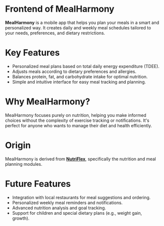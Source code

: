 # Frontend of MealHarmony
**MealHarmony** is a mobile app that helps you plan your meals in a smart and personalized way. It creates daily and weekly meal schedules tailored to your needs, preferences, and dietary restrictions.

# Key Features
* Personalized meal plans based on total daily energy expenditure (TDEE).
* Adjusts meals according to dietary preferences and allergies.
* Balances protein, fat, and carbohydrate intake for optimal nutrition.
* Simple and intuitive interface for easy meal tracking and planning.

# Why MealHarmony?
MealHarmony focuses purely on nutrition, helping you make informed choices without the complexity of exercise tracking or notifications. It's perfect for anyone who wants to manage their diet and health efficiently.

# Origin
MealHarmony is derived from [**NutriFlex**](https://github.com/Hoang-Doan123/Nutriflex-Internship-2024-25), specifically the nutrition and meal planning modules.

# Future Features
* Integration with local restaurants for meal suggestions and ordering.
* Personalized weekly meal reminders and notifications.
* Advanced nutrition analysis and goal tracking.
* Support for children and special dietary plans (e.g., weight gain, growth).
